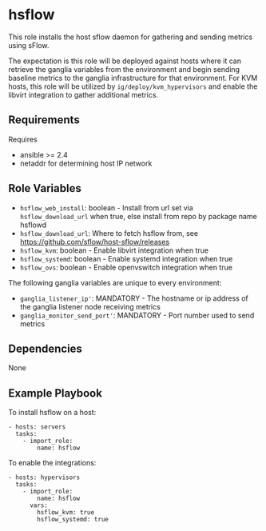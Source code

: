 # hsflow

This role installs the host sflow daemon for gathering and sending metrics using sFlow.

The expectation is this role will be deployed against hosts where it can retrieve the ganglia
variables from the environment and begin sending baseline metrics to the ganglia infrastructure for
that environment. For KVM hosts, this role will be utilized by `ig/deploy/kvm_hypervisors` and
enable the libvirt integration to gather additional metrics.

## Requirements

Requires

* ansible >= 2.4
* netaddr for determining host IP network

## Role Variables

* `hsflow_web_install`: boolean - Install from url set via `hsflow_download_url` when true, else install from repo by package name hsflowd
* `hsflow_download_url`: Where to fetch hsflow from, see https://github.com/sflow/host-sflow/releases
* `hsflow_kvm`: boolean - Enable libvirt integration when true
* `hsflow_systemd`: boolean - Enable systemd integration when true
* `hsflow_ovs`: boolean - Enable openvswitch integration when true

The following ganglia variables are unique to every environment:
* `ganglia_listener_ip'`: MANDATORY - The hostname or ip address of the ganglia listener node receiving metrics
* `ganglia_monitor_send_port'`: MANDATORY - Port number used to send metrics

## Dependencies

None

## Example Playbook

To install hsflow on a host:

    - hosts: servers
      tasks:
        - import_role:
            name: hsflow

To enable the integrations:

    - hosts: hypervisors
      tasks:
        - import_role:
            name: hsflow
          vars:
            hsflow_kvm: true
            hsflow_systemd: true

